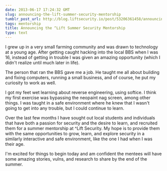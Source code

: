 ```yaml
---
date: 2013-06-17 17:24:32 GMT
slug: announcing-the-lift-summer-security-mentorship
tumblr_post_url: http://blog.liftsecurity.io/post/53206361458/announcing-the-lift-summer-security-mentorship
tags: mentorship
title: Announcing the ^Lift Summer Security Mentorship
type: text
---
```


I grew up in a very small farming community and was drawn to technology at a young age. After getting caught hacking into the local BBS when I was 16, instead of getting in trouble I was given an amazing opportunity (which I didn't realize until much later in life).

The person that ran the BBS gave me a job. He taught me all about building and fixing computers, running a small business, and of course, he put my curiosity to work as well.

I got my feet wet learning about reverse engineering, using softice. I think my first exercise was bypassing the neopaint nag screen, among other things. I was taught in a safe environment where he knew that I wasn't going to get into any trouble, but I could continue to learn.

Over the last few months I have sought out local students and individuals that have both a passion for security and the desire to learn, and recruited them for a summer mentorship at ^Lift Security. My hope is to provide them with the same opportunities to grow, learn, and explore security in a similarly interactive and safe environment, like the one I had when I was their age.

I'm excited for things to begin today and am confident the mentees will have some amazing stories, vulns, and research to share by the end of the summer.